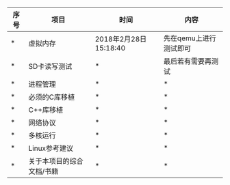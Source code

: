 |序号|项目                                     |时间                                          |内容             |
|-  |-                |-                  |-        |
|*  |虚拟内存                             |2018年2月28日15:18:40|先在qemu上进行测试即可        |
|*  |SD卡读写测试        | *                      | 最后若有需要再测试|
|*  |进程管理       |*                            | * |
|*  |必须的C库移植| *                         |*  |
|*  |C++库移植|  *                            |*|
|*  |网络协议|  *                         | *|
|*  |多核运行| *                         |*|
|*  |Linux参考建议| *                    |*|
|*  |关于本项目的综合文档/书籍| *                 |  *|